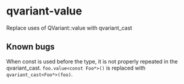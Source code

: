 # qvariant-value

Replace uses of QVariant::value with qvariant_cast

## Known bugs

When const is used before the type, it is not properly repeated in the qvariant_cast.
`foo.value<const Foo*>()`  is replaced with `qvariant_cast<Foo*>(foo)`.

